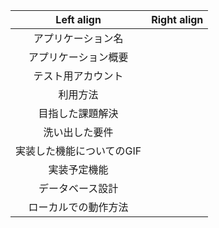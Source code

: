 | Left align | Right align | 
|:-----------:|:------------:|
| アプリケーション名      |    |
| アプリケーション概要     |
| テスト用アカウント  |   |
| 利用方法   |            |
| 目指した課題解決   |  |
| 洗い出した要件||
| 実装した機能についてのGIF||
| 実装予定機能||
| データベース設計||
| ローカルでの動作方法||